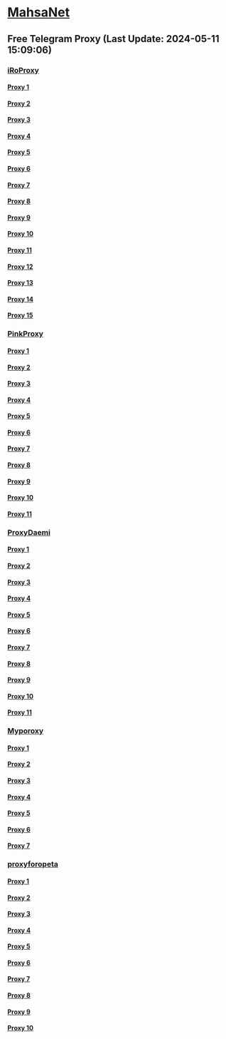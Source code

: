
# [MahsaNet](https://t.me/mahsa_net)
## Free Telegram Proxy (Last Update: 2024-05-11 15:09:06)
### [iRoProxy](https://t.me/iRoProxy)
#### [Proxy 1](tg://proxy?server=195.62.32.240&port=443&secret=FgMBAgABAAH8AwOG4kw63Q%3D%3D)
#### [Proxy 2](tg://proxy?server=195.62.32.59&port=443&secret=FgMBAgABAAH8AwOG4kw63Q%3D%3D)
#### [Proxy 3](tg://proxy?server=194.120.230.214&port=443&secret=FgMBAgABAAH8AwOG4kw63Q%3D%3D)
#### [Proxy 4](tg://proxy?server=194.120.230.172&port=443&secret=FgMBAgABAAH8AwOG4kw63Q%3D%3D)
#### [Proxy 5](tg://proxy?server=195.62.32.240&port=443&secret=FgMBAgABAAH8AwOG4kw63Q%3D%3D)
#### [Proxy 6](tg://proxy?server=195.62.32.59&port=443&secret=FgMBAgABAAH8AwOG4kw63Q%3D%3D)
#### [Proxy 7](tg://proxy?server=194.120.230.214&port=443&secret=FgMBAgABAAH8AwOG4kw63Q%3D%3D)
#### [Proxy 8](tg://proxy?server=194.120.230.172&port=443&secret=FgMBAgABAAH8AwOG4kw63Q%3D%3D)
#### [Proxy 9](tg://proxy?server=195.62.32.240&port=443&secret=FgMBAgABAAH8AwOG4kw63Q%3D%3D)
#### [Proxy 10](tg://proxy?server=195.62.32.59&port=443&secret=FgMBAgABAAH8AwOG4kw63Q%3D%3D)
#### [Proxy 11](tg://proxy?server=194.120.230.214&port=443&secret=FgMBAgABAAH8AwOG4kw63Q%3D%3D)
#### [Proxy 12](tg://proxy?server=194.120.230.172&port=443&secret=FgMBAgABAAH8AwOG4kw63Q%3D%3D)
#### [Proxy 13](tg://proxy?server=195.62.32.240&port=443&secret=FgMBAgABAAH8AwOG4kw63Q%3D%3D)
#### [Proxy 14](tg://proxy?server=195.62.32.59&port=443&secret=FgMBAgABAAH8AwOG4kw63Q%3D%3D)
#### [Proxy 15](tg://proxy?server=194.120.230.214&port=443&secret=FgMBAgABAAH8AwOG4kw63Q%3D%3D)
### [PinkProxy](https://t.me/PinkProxy)
#### [Proxy 1](tg://proxy?server=88.80.135.12&port=54403&secret=FgMBAgABAAH8AwOG4kw63Q)
#### [Proxy 2](tg://proxy?server=88.80.135.67&port=54403&secret=FgMBAgABAAH8AwOG4kw63Q)
#### [Proxy 3](tg://proxy?server=88.80.135.69&port=54403&secret=FgMBAgABAAH8AwOG4kw63Q)
#### [Proxy 4](tg://proxy?server=88.80.135.69&port=54403&secret=FgMBAgABAAH8AwOG4kw63Q)
#### [Proxy 5](tg://proxy?server=88.80.135.67&port=54403&secret=FgMBAgABAAH8AwOG4kw63Q)
#### [Proxy 6](tg://proxy?server=88.80.135.249&port=777&secret=FgMBAgABAAH8AwOG4kw63Q)
#### [Proxy 7](tg://proxy?server=88.80.135.140&port=777&secret=FgMBAgABAAH8AwOG4kw63Q)
#### [Proxy 8](tg://proxy?server=88.80.135.67&port=54403&secret=FgMBAgABAAH8AwOG4kw63Q)
#### [Proxy 9](tg://proxy?server=88.80.135.69&port=54403&secret=FgMBAgABAAH8AwOG4kw63Q)
#### [Proxy 10](tg://proxy?server=88.80.135.69&port=54403&secret=FgMBAgABAAH8AwOG4kw63Q)
#### [Proxy 11](tg://proxy?server=88.80.135.16&port=54403&secret=FgMBAgABAAH8AwOG4kw63Q)
### [ProxyDaemi](https://t.me/ProxyDaemi)
#### [Proxy 1](tg://proxy?server=51.20.76.95&port=444&secret=3f___________________90%3D)
#### [Proxy 2](tg://proxy?server=213.142.149.176&port=440&secret=FgMBAgABAAH8AwOG4kw63Q)
#### [Proxy 3](tg://proxy?server=92.42.100.138&port=744&secret=FgMBAgABAAH8AwOG4kw63Q)
#### [Proxy 4](tg://proxy?server=asleman.com.hasannejad.ir.kasianalbo.productnv.ir.&port=4546&secret=FgMBAgABAAH8AwOG4kw63Q)
#### [Proxy 5](tg://proxy?server=91.107.136.105&port=4030&secret=FpABAiIBhwH8AwOG42xL3Q%3D%3D)
#### [Proxy 6](tg://proxy?server=77.232.40.203&port=7030&secret=FpABAiIBhwH8AwOG42xL3Q%3D%3D)
#### [Proxy 7](tg://proxy?server=server.myket-digikala-rubika.co.uk&port=443&secret=7gAA4RG62lUR_M6VhN6tAA9zb2Z0OTguaXI%3D)
#### [Proxy 8](tg://proxy?server=78.47.204.105&port=2024&secret=FgMBAgABAAH8AwOG4kw63Q%3D%3D)
#### [Proxy 9](tg://proxy?server=51.20.76.95&port=444&secret=3f___________________90%3D)
#### [Proxy 10](tg://proxy?server=213.142.149.176&port=440&secret=FgMBAgABAAH8AwOG4kw63Q)
#### [Proxy 11](tg://proxy?server=92.42.100.138&port=744&secret=FgMBAgABAAH8AwOG4kw63Q)
### [Myporoxy](https://t.me/Myporoxy)
#### [Proxy 1](tg://proxy?server=cloudflare.com.nokia.com.co.uk.do_yo.want_to.clash_with.this.www.microsoft.com.there_is_no.place_like.localhost.www.bing.com.count_with_me.cyou.net.digikala.com.msn.com.bsi.ir.enamad.ir.now_sud.again_to_fight.everyone.i_am.the_internet.sorse-one.sbs.&port=2040&secret=FpABAiIBhwH8AwOG42xL3QPQPQUQZQBQDQEQYQOQVQNQMQSQ)
#### [Proxy 2](tg://proxy?server=cloudflare.nokia.com.co.uk.do_yo.want_to.clash_with.this.www.microsoft.com.there_is_no.place_like.localhost.www.bing.com.count_with_me.cyou.net.digikala.com.msn.com.bsi.ir.enamad.ir.now_sud.again_to_fight.everyone.i_am.the_internet.perfect-primum.pw.&port=1881&secret=FpABAiIBhwH8AwOG42xL3Q==)
#### [Proxy 3](tg://proxy?server=cloudflare.nokia.com.co.uk.do_yo.want_to.clash_with.this.www.microsoft.com.there_is_no.place_like.localhost.www.bing.com.count_with_me.cyou.net.digikala.com.msn.com.bsi.ir.enamad.ir.now_sud.again_to_fight.everyone.i_am.the_internet.perfect-primum.pw.&port=1881&secret=FpABAiIBhwH8AwOG42xL3Q==)
#### [Proxy 4](tg://proxy?server=cloudflare.com.nokia.com.co.uk.do_yo.want_to.clash_with.this.www.microsoft.com.there_is_no.place_like.localhost.www.bing.com.count_with_me.cyou.net.digikala.com.msn.com.bsi.ir.enamad.ir.now_sud.again_to_fight.everyone.i_am.the_internet.sorse-one.sbs.&port=2040&secret=FpABAiIBhwH8AwOG42xL3QPQPQUQZQBQDQEQYQOQVQNQMQSQ)
#### [Proxy 5](tg://proxy?server=cloudflare.com.nokia.com.co.uk.do_yo.want_to.clash_with.this.www.microsoft.com.there_is_no.place_like.localhost.www.bing.com.count_with_me.cyou.net.digikala.com.msn.com.bsi.ir.enamad.ir.now_sud.again_to_fight.everyone.i_am.the_internet.sorse-one.sbs.&port=2040&secret=FpABAiIBhwH8AwOG42xL3QPQPQUQZQBQDQEQYQOQVQNQMQSQ)
#### [Proxy 6](tg://proxy?server=cloudflare.nokia.com.co.uk.do_yo.want_to.clash_with.this.www.microsoft.com.there_is_no.place_like.localhost.www.bing.com.count_with_me.cyou.net.digikala.com.msn.com.bsi.ir.enamad.now_sudo.again_to_fight.everyone.i_am.the_internet.radical-parantez.pw.&port=6550&secret=FpABAiIBhwH8AwOG42xL3Q==)
#### [Proxy 7](tg://proxy?server=cloudflare.nokia.com.co.uk.do_yo.want_to.clash_with.this.www.microsoft.com.there_is_no.place_like.localhost.www.bing.com.count_with_me.cyou.net.digikala.com.msn.com.bsi.ir.enamad.ir.now_sud.again_to_fight.everyone.i_am.the_internet.perfect-primum.pw.&port=1881&secret=FpABAiIBhwH8AwOG42xL3Q==)
### [proxyforopeta](https://t.me/proxyforopeta)
#### [Proxy 1](tg://proxy?server=65.109.10.150&port=8&secret=FgMBAgABAAH8AwOG4kw63Q==)
#### [Proxy 2](tg://proxy?server=213.142.149.176&port=440&secret=FgMBAgABAAH8AwOG4kw63Q)
#### [Proxy 3](tg://proxy?server=92.42.100.138&port=744&secret=FgMBAgABAAH8AwOG4kw63Q)
#### [Proxy 4](tg://proxy?server=95.217.135.81&port=8&secret=FgMBAgABAAH8AwOG4kw63Q==)
#### [Proxy 5](tg://proxy?server=88.80.135.249&port=777&secret=FgMBAgABAAH8AwOG4kw63Q)
#### [Proxy 6](tg://proxy?server=Mci.ir-Irancell.com-rightel.com-tic.ir-google.com-khabarfori.com-leader.ir-nic.ir-co-ui25-ll.click-co.uk-arvancloud.ir.co-ui25-ll.click.&port=000000007443&secret=FgMBAgABAAH8AwOG4kw63QZQ)
#### [Proxy 7](tg://proxy?server=167.235.55.64&port=8085&secret=FgMBAgABAAH8AwOG4kw63Q==)
#### [Proxy 8](tg://proxy?server=49.13.50.70&port=2040&secret=FgMBAgABAAH8AwOG4kw63Q)
#### [Proxy 9](tg://proxy?server=195.62.32.59&port=443&secret=FgMBAgABAAH8AwOG4kw63Q==)
#### [Proxy 10](tg://proxy?server=194.120.230.214&port=443&secret=FgMBAgABAAH8AwOG4kw63Q==)

    